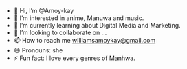 - 👋 Hi, I’m @Amoy-kay
- 👀 I’m interested in anime, Manuwa and music. 
- 🌱 I’m currently learning about Digital Media and Marketing. 
- 💞️ I’m looking to collaborate on ...
- 📫 How to reach me williamsamoykay@gmail.com
- 😄 Pronouns: she
- ⚡ Fun fact: I love every genres of Manhwa. 

<!---
Amoy-kay/Amoy-kay is a ✨ special ✨ repository because its `README.md` (this file) appears on your GitHub profile.
You can click the Preview link to take a look at your changes.
--->
